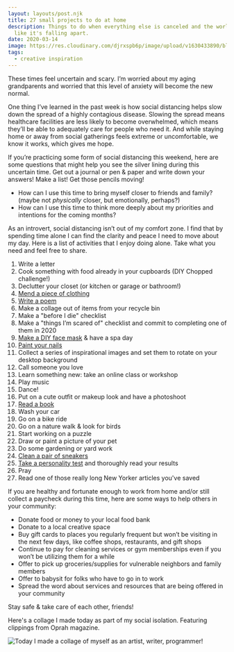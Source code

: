 ```yaml
---
layout: layouts/post.njk
title: 27 small projects to do at home
description: Things to do when everything else is canceled and the world feels
  like it's falling apart.
date: 2020-03-14
image: https://res.cloudinary.com/djrxspb6p/image/upload/v1630433890/blog/small_projects_to_do_at_home/social-distance-collage_w23ozr.jpg
tags:
  - creative inspiration
---
```

These times feel uncertain and scary. I’m worried about my aging grandparents and worried that this level of anxiety will become the new normal.

One thing I’ve learned in the past week is how social distancing helps slow down the spread of a highly contagious disease. Slowing the spread means healthcare facilities are less likely to become overwhelmed, which means they’ll be able to adequately care for people who need it. And while staying home or away from social gatherings feels extreme or uncomfortable, we know it works, which gives me hope.

If you’re practicing some form of social distancing this weekend, here are some questions that might help you see the silver lining during this uncertain time. Get out a journal or pen & paper and write down your answers! Make a list! Get those pencils moving!

* How can I use this time to bring myself closer to friends and family? (maybe not *physically* closer, but emotionally, perhaps?)
* How can I use this time to think more deeply about my priorities and intentions for the coming months?

As an introvert, social distancing isn’t out of my comfort zone. I find that by spending time alone I can find the clarity and peace I need to move about my day. Here is a list of activities that I enjoy doing alone. Take what you need and feel free to share.

1. Write a letter
2. Cook something with food already in your cupboards (DIY Chopped challenge!)
3. Declutter your closet (or kitchen or garage or bathroom!)
4. [Mend a piece of clothing](https://www.manrepeller.com/2020/02/sew-a-button-tutorial.html)
5. [Write a poem](https://thecreativeindependent.com/guides/how-to-write-a-poem/)
6. Make a collage out of items from your recycle bin
7. Make a "before I die" checklist
8. Make a "things I’m scared of" checklist and commit to completing one of them in 2020
9. [Make a DIY face mask](https://theeverygirl.com/diy-face-masks/) & have a spa day
10. [Paint your nails](https://www.manrepeller.com/2020/01/how-to-perfect-manicure.html)
11. Collect a series of inspirational images and set them to rotate on your desktop background
12. Call someone you love
13. Learn something new: take an online class or workshop
14. Play music
15. Dance!
16. Put on a cute outfit or makeup look and have a photoshoot
17. [Read a book](https://www.overdrive.com/apps/libby/)
18. Wash your car
19. Go on a bike ride
20. Go on a nature walk & look for birds
21. Start working on a puzzle
22. Draw or paint a picture of your pet
23. Do some gardening or yard work
24. [Clean a pair of sneakers](https://www.manrepeller.com/2019/11/washing-sneakers.html)
25. [Take a personality test](https://www.16personalities.com/) and thoroughly read your results
26. Pray
27. Read one of those really long New Yorker articles you've saved

If you are healthy and fortunate enough to work from home and/or still collect a paycheck during this time, here are some ways to help others in your community:

* Donate food or money to your local food bank
* Donate to a local creative space
* Buy gift cards to places you regularly frequent but won’t be visiting in the next few days, like coffee shops, restaurants, and gift shops
* Continue to pay for cleaning services or gym memberships even if you won’t be utilizing them for a while
* Offer to pick up groceries/supplies for vulnerable neighbors and family members
* Offer to babysit for folks who have to go in to work
* Spread the word about services and resources that are being offered in your community

Stay safe & take care of each other, friends!

Here's a collage I made today as part of my social isolation. Featuring clippings from Oprah magazine.

![Today I made a collage of myself as an artist, writer, programmer!](https://res.cloudinary.com/djrxspb6p/image/upload/v1630433890/blog/small_projects_to_do_at_home/social-distance-collage_w23ozr.jpg)